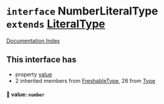 # `interface` NumberLiteralType `extends` [LiteralType](../interface.LiteralType/README.md)

[Documentation Index](../README.md)

## This interface has

- property [value](#-value-number)
- 2 inherited members from [FreshableType](../interface.FreshableType/README.md), 28 from [Type](../interface.Type/README.md)


#### 📄 value: `number`



